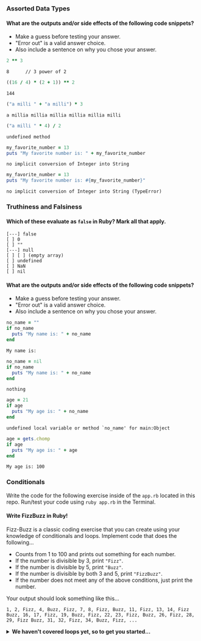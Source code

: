 ### Assorted Data Types

#### What are the outputs and/or side effects of the following code snippets?

* Make a guess before testing your answer.
* "Error out" is a valid answer choice.
* Also include a sentence on why you chose your answer.

```rb
2 ** 3
```
```text
8      // 3 power of 2
```

```rb
((16 / 4) * (2 + 1)) ** 2
```
```text
144 
```

```rb
("a milli " + "a milli") * 3
```
```text
a millia millia millia millia millia milli
```

```rb
("a milli " * 4) / 2
```
```text
undefined method
```

```rb
my_favorite_number = 13
puts "My favorite number is: " + my_favorite_number
```
```text
no implicit conversion of Integer into String
```

```rb
my_favorite_number = 13
puts "My favorite number is: #{my_favorite_number}"
```
```text
no implicit conversion of Integer into String (TypeError)
```

### Truthiness and Falsiness

#### Which of these evaluate as `false` in Ruby? Mark all that apply.

```text
[---] false
[ ] 0
[ ] ""
[---] null
[ ] [ ] (empty array)
[ ] undefined
[ ] NaN
[ ] nil
```

#### What are the outputs and/or side effects of the following code snippets?

* Make a guess before testing your answer.
* "Error out" is a valid answer choice.
* Also include a sentence on why you chose your answer.

```rb
no_name = ""
if no_name
  puts "My name is: " + no_name
end
```
```text
My name is: 
```

```rb
no_name = nil
if no_name
  puts "My name is: " + no_name
end
```
```text
nothing
```

```rb
age = 21
if age
  puts "My age is: " + no_name
end
```
```text
undefined local variable or method `no_name' for main:Object
```

```rb
age = gets.chomp
if age
  puts "My age is: " + age
end
```
```text
My age is: 100
```

### Conditionals

Write the code for the following exercise inside of the `app.rb` located in this repo. Run/test your code using `ruby app.rb` in the Terminal.

#### Write FizzBuzz in Ruby!

Fizz-Buzz is a classic coding exercise that you can create using your knowledge of conditionals and loops. Implement code that does the following...

* Counts from 1 to 100 and prints out something for each number.
* If the number is divisible by 3, print `"Fizz"`.
* If the number is divisible by 5, print `"Buzz"`.
* If the number is divisible by both 3 and 5, print `"FizzBuzz"`.
* If the number does not meet any of the above conditions, just print the number.

Your output should look something like this...
```
1, 2, Fizz, 4, Buzz, Fizz, 7, 8, Fizz, Buzz, 11, Fizz, 13, 14, Fizz Buzz, 16, 17, Fizz, 19, Buzz, Fizz, 22, 23, Fizz, Buzz, 26, Fizz, 28, 29, Fizz Buzz, 31, 32, Fizz, 34, Buzz, Fizz, ...
```

<details>
  <summary><strong>We haven't covered loops yet, so to get you started...</strong></summary>

  ```rb
i = 0
loop do
    i += 1
    if i == 100
        break       # this will cause execution to exit the loop
    end

    if i % 3 == 0 && i % 5 == 0
        /i = "FizzBuzz"/
        print 'FizzBuzz'+ " ,"
    elsif i % 3 == 0 
        print 'Fizz'+ " ,"
    elsif i % 5 == 0
        print 'Buzz'+ " ,"
    else
        print i.to_s + " ,"
    end
end
  ```

</details>
